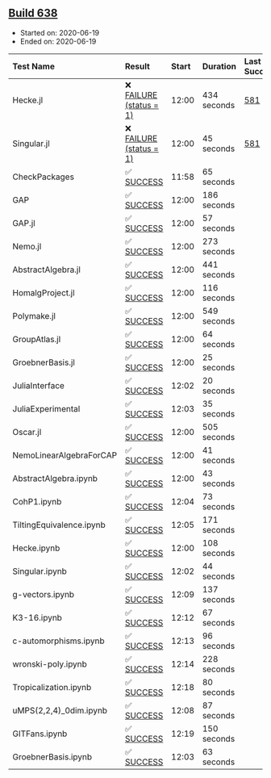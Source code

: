## [Build 638](https://oscarci.mathematik.uni-kl.de/job/oscar-julia-1.4/638/)

* Started on: 2020-06-19
* Ended on: 2020-06-19

| Test Name    | Result | Start | Duration | Last Success | First Failure |
|:-------------|:-------|:------|:---------|:-------------|:--------------|
| Hecke.jl | ❌ [FAILURE (status = 1)](https://oscarci.mathematik.uni-kl.de/job/oscar-julia-1.4/638/artifact/logs/build-638/Hecke.jl.log) | 12:00 | 434 seconds | [581](https://oscarci.mathematik.uni-kl.de/job/oscar-julia-1.4/581/) | [582](https://oscarci.mathematik.uni-kl.de/job/oscar-julia-1.4/582/) |
| Singular.jl | ❌ [FAILURE (status = 1)](https://oscarci.mathematik.uni-kl.de/job/oscar-julia-1.4/638/artifact/logs/build-638/Singular.jl.log) | 12:00 | 45 seconds | [581](https://oscarci.mathematik.uni-kl.de/job/oscar-julia-1.4/581/) | [582](https://oscarci.mathematik.uni-kl.de/job/oscar-julia-1.4/582/) |
| CheckPackages | ✅ [SUCCESS](https://oscarci.mathematik.uni-kl.de/job/oscar-julia-1.4/638/artifact/logs/build-638/CheckPackages.log) | 11:58 | 65 seconds |  |  |
| GAP | ✅ [SUCCESS](https://oscarci.mathematik.uni-kl.de/job/oscar-julia-1.4/638/artifact/logs/build-638/GAP.log) | 12:00 | 186 seconds |  |  |
| GAP.jl | ✅ [SUCCESS](https://oscarci.mathematik.uni-kl.de/job/oscar-julia-1.4/638/artifact/logs/build-638/GAP.jl.log) | 12:00 | 57 seconds |  |  |
| Nemo.jl | ✅ [SUCCESS](https://oscarci.mathematik.uni-kl.de/job/oscar-julia-1.4/638/artifact/logs/build-638/Nemo.jl.log) | 12:00 | 273 seconds |  |  |
| AbstractAlgebra.jl | ✅ [SUCCESS](https://oscarci.mathematik.uni-kl.de/job/oscar-julia-1.4/638/artifact/logs/build-638/AbstractAlgebra.jl.log) | 12:00 | 441 seconds |  |  |
| HomalgProject.jl | ✅ [SUCCESS](https://oscarci.mathematik.uni-kl.de/job/oscar-julia-1.4/638/artifact/logs/build-638/HomalgProject.jl.log) | 12:00 | 116 seconds |  |  |
| Polymake.jl | ✅ [SUCCESS](https://oscarci.mathematik.uni-kl.de/job/oscar-julia-1.4/638/artifact/logs/build-638/Polymake.jl.log) | 12:00 | 549 seconds |  |  |
| GroupAtlas.jl | ✅ [SUCCESS](https://oscarci.mathematik.uni-kl.de/job/oscar-julia-1.4/638/artifact/logs/build-638/GroupAtlas.jl.log) | 12:00 | 64 seconds |  |  |
| GroebnerBasis.jl | ✅ [SUCCESS](https://oscarci.mathematik.uni-kl.de/job/oscar-julia-1.4/638/artifact/logs/build-638/GroebnerBasis.jl.log) | 12:00 | 25 seconds |  |  |
| JuliaInterface | ✅ [SUCCESS](https://oscarci.mathematik.uni-kl.de/job/oscar-julia-1.4/638/artifact/logs/build-638/JuliaInterface.log) | 12:02 | 20 seconds |  |  |
| JuliaExperimental | ✅ [SUCCESS](https://oscarci.mathematik.uni-kl.de/job/oscar-julia-1.4/638/artifact/logs/build-638/JuliaExperimental.log) | 12:03 | 35 seconds |  |  |
| Oscar.jl | ✅ [SUCCESS](https://oscarci.mathematik.uni-kl.de/job/oscar-julia-1.4/638/artifact/logs/build-638/Oscar.jl.log) | 12:00 | 505 seconds |  |  |
| NemoLinearAlgebraForCAP | ✅ [SUCCESS](https://oscarci.mathematik.uni-kl.de/job/oscar-julia-1.4/638/artifact/logs/build-638/NemoLinearAlgebraForCAP.log) | 12:00 | 41 seconds |  |  |
| AbstractAlgebra.ipynb | ✅ [SUCCESS](https://oscarci.mathematik.uni-kl.de/job/oscar-julia-1.4/638/artifact/logs/build-638/AbstractAlgebra.ipynb.log) | 12:00 | 43 seconds |  |  |
| CohP1.ipynb | ✅ [SUCCESS](https://oscarci.mathematik.uni-kl.de/job/oscar-julia-1.4/638/artifact/logs/build-638/CohP1.ipynb.log) | 12:04 | 73 seconds |  |  |
| TiltingEquivalence.ipynb | ✅ [SUCCESS](https://oscarci.mathematik.uni-kl.de/job/oscar-julia-1.4/638/artifact/logs/build-638/TiltingEquivalence.ipynb.log) | 12:05 | 171 seconds |  |  |
| Hecke.ipynb | ✅ [SUCCESS](https://oscarci.mathematik.uni-kl.de/job/oscar-julia-1.4/638/artifact/logs/build-638/Hecke.ipynb.log) | 12:00 | 108 seconds |  |  |
| Singular.ipynb | ✅ [SUCCESS](https://oscarci.mathematik.uni-kl.de/job/oscar-julia-1.4/638/artifact/logs/build-638/Singular.ipynb.log) | 12:02 | 44 seconds |  |  |
| g-vectors.ipynb | ✅ [SUCCESS](https://oscarci.mathematik.uni-kl.de/job/oscar-julia-1.4/638/artifact/logs/build-638/g-vectors.ipynb.log) | 12:09 | 137 seconds |  |  |
| K3-16.ipynb | ✅ [SUCCESS](https://oscarci.mathematik.uni-kl.de/job/oscar-julia-1.4/638/artifact/logs/build-638/K3-16.ipynb.log) | 12:12 | 67 seconds |  |  |
| c-automorphisms.ipynb | ✅ [SUCCESS](https://oscarci.mathematik.uni-kl.de/job/oscar-julia-1.4/638/artifact/logs/build-638/c-automorphisms.ipynb.log) | 12:13 | 96 seconds |  |  |
| wronski-poly.ipynb | ✅ [SUCCESS](https://oscarci.mathematik.uni-kl.de/job/oscar-julia-1.4/638/artifact/logs/build-638/wronski-poly.ipynb.log) | 12:14 | 228 seconds |  |  |
| Tropicalization.ipynb | ✅ [SUCCESS](https://oscarci.mathematik.uni-kl.de/job/oscar-julia-1.4/638/artifact/logs/build-638/Tropicalization.ipynb.log) | 12:18 | 80 seconds |  |  |
| uMPS(2,2,4)_0dim.ipynb | ✅ [SUCCESS](https://oscarci.mathematik.uni-kl.de/job/oscar-julia-1.4/638/artifact/logs/build-638/uMPS-2-2-4-_0dim.ipynb.log) | 12:08 | 87 seconds |  |  |
| GITFans.ipynb | ✅ [SUCCESS](https://oscarci.mathematik.uni-kl.de/job/oscar-julia-1.4/638/artifact/logs/build-638/GITFans.ipynb.log) | 12:19 | 150 seconds |  |  |
| GroebnerBasis.ipynb | ✅ [SUCCESS](https://oscarci.mathematik.uni-kl.de/job/oscar-julia-1.4/638/artifact/logs/build-638/GroebnerBasis.ipynb.log) | 12:03 | 63 seconds |  |  |
